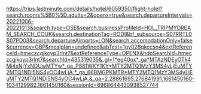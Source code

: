 https://trips.lastminute.com/details/hotel/6059350/flight-hotel?search.rooms%5B0%5D.adults=2&openx=true&search.departureIntervals=20221006-20221013&search.type=OSE&search.businessProfileId=HOL_TRIPMYDREAM_SEARCH_COUK&search.destinationTag=RODI&bf_subsource=S07RRTL0S07PD03&search.departureAirports=LON&search.accomodationOnly=false&currency=GBP&mealplan=undefined&abTest=1gy028qkccsn4&extReferenceId=hmeczcgjkoyp3rlnt7&extReferenceType=OPENX&hdpSearchId=hmeczcgjkoyp3rlnt7&searchId=435319035&_gl=1*eg40ox*_ga*MTAzNDEyOTk4Mi4xNjYxNDUwMTYw*_ga_P881WKY1KY*MTY2MTQ1MzY3MS4yLjEuMTY2MTQ1NDI5NS4yOC4wLjA.*_ga_66BMGPKMTR*MTY2MTQ1MzY3MS4yLjEuMTY2MTQ1NDI5NS4yOC4wLjA.&_ga=2.28861695.276841991.1661450160-1034129982.1661450160&sessionId=6968644430938527744